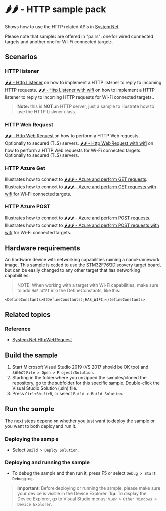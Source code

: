 # 🌶️🌶️ - HTTP sample pack

Shows how to use the HTTP related APIs in [System.Net](http://docs.nanoframework.net/api/System.Net.html).

Please note that samples are offered in "pairs": one for wired connected targets and another one for Wi-Fi connected targets.

## Scenarios

### HTTP listener

[🌶️🌶️ - Http Listener](./HttpListener) on how to implement a HTTP listener to reply to incoming HTTP requests.
[🌶️🌶️ - Http Listener with wifi](./HttpListener_Wifi) on how to implement a HTTP listener to reply to incoming HTTP requests for Wi-Fi connected targets..

> **Note:** this is **NOT** an HTTP server, just a sample to illustrate how to use the HTTP Listener class.  

### HTTP Web Request

[🌶️🌶️ - Http Web Request](./HttpWebRequest) on how to perform a HTTP Web requests. Optionally to secured (TLS) servers.
[🌶️🌶️ - Http Web Request with wifi](./HttpWebRequest_Wifi) on how to perform a HTTP Web requests for Wi-Fi connected targets. Optionally to secured (TLS) servers.

### HTTP Azure Get

Illustrates how to connect to [🌶️🌶️🌶️ - Azure and perform GET requests](./HttpAzureGET).
Illustrates how to connect to [🌶️🌶️🌶️ - Azure and perform GET requests with wifi](./HttpAzureGET_Wifi) for Wi-Fi connected targets.

### HTTP Azure POST

Illustrates how to connect to [🌶️🌶️🌶️ - Azure and perform POST requests](./HttpAzurePOST).
Illustrates how to connect to [🌶️🌶️🌶️ - Azure and perform POST requests with wifi](./HttpAzurePOST) for Wi-Fi connected targets.

## Hardware requirements

An hardware device with networking capabilities running a nanoFramework image.
This sample is coded to use the STM32F769IDiscovery target board, but can be easily changed to any other target that has networking capabilities.

> NOTE: When working with a target with Wi-Fi capabilities, make sure to add `HAS_WIFI` into the DefineConstants, like this:

```text
<DefineConstants>$(DefineConstants);HAS_WIFI;</DefineConstants>
```

## Related topics

### Reference

- [System.Net.HttpWebRequest](http://docs.nanoframework.net/api/System.Net.HttpWebRequest.html)

## Build the sample

1. Start Microsoft Visual Studio 2019 (VS 2017 should be OK too) and select `File > Open > Project/Solution`.
1. Starting in the folder where you unzipped the samples/cloned the repository, go to the subfolder for this specific sample. Double-click the Visual Studio Solution (.sln) file.
1. Press `Ctrl+Shift+B`, or select `Build > Build Solution`.

## Run the sample

The next steps depend on whether you just want to deploy the sample or you want to both deploy and run it.

### Deploying the sample

- Select `Build > Deploy Solution`.

### Deploying and running the sample

- To debug the sample and then run it, press F5 or select `Debug > Start Debugging`.

> **Important**: Before deploying or running the sample, please make sure your device is visible in the Device Explorer.
> **Tip**: To display the Device Explorer, go to Visual Studio menus: `View > Other Windows > Device Explorer`.
